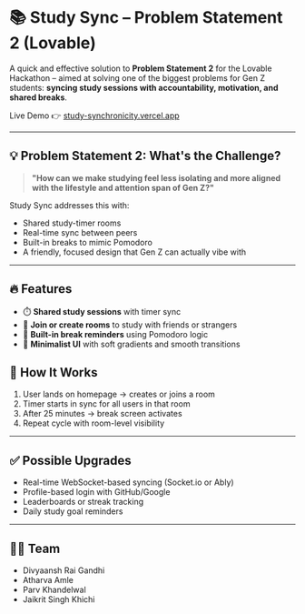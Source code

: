 # 📚 Study Sync – Problem Statement 2 (Lovable)

A quick and effective solution to **Problem Statement 2** for the Lovable Hackathon – aimed at solving one of the biggest problems for Gen Z students: **syncing study sessions with accountability, motivation, and shared breaks**.

Live Demo 👉 [study-synchronicity.vercel.app](https://study-synchronicity.vercel.app/)

---

## 💡 Problem Statement 2: What's the Challenge?

> **"How can we make studying feel less isolating and more aligned with the lifestyle and attention span of Gen Z?"**

Study Sync addresses this with:
- Shared study-timer rooms
- Real-time sync between peers
- Built-in breaks to mimic Pomodoro
- A friendly, focused design that Gen Z can actually vibe with

---

## 🔥 Features

- ⏱️ **Shared study sessions** with timer sync
- 👥 **Join or create rooms** to study with friends or strangers
- 🧠 **Built-in break reminders** using Pomodoro logic
- 💬 **Minimalist UI** with soft gradients and smooth transitions

## 🚀 How It Works

1. User lands on homepage → creates or joins a room
2. Timer starts in sync for all users in that room
3. After 25 minutes → break screen activates
4. Repeat cycle with room-level visibility

---

## ✅ Possible Upgrades

- Real-time WebSocket-based syncing (Socket.io or Ably)
- Profile-based login with GitHub/Google
- Leaderboards or streak tracking
- Daily study goal reminders

---

## 👨‍💻 Team
- Divyaansh Rai Gandhi
- Atharva Amle
- Parv Khandelwal
- Jaikrit Singh Khichi

